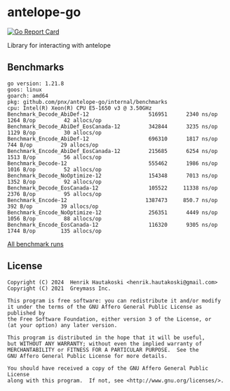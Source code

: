 antelope-go
===========

[![Go Report Card](https://goreportcard.com/badge/github.com/pnx/antelope-go)](https://goreportcard.com/report/github.com/pnx/antelope-go)

Library for interacting with antelope

Benchmarks
----------

```
go version: 1.21.8
goos: linux
goarch: amd64
pkg: github.com/pnx/antelope-go/internal/benchmarks
cpu: Intel(R) Xeon(R) CPU E5-1650 v3 @ 3.50GHz
Benchmark_Decode_AbiDef-12              	 516951	     2340 ns/op	   1264 B/op	     42 allocs/op
Benchmark_Decode_AbiDef_EosCanada-12    	 342844	     3235 ns/op	   1129 B/op	     30 allocs/op
Benchmark_Encode_AbiDef-12              	 696310	     1817 ns/op	    744 B/op	     29 allocs/op
Benchmark_Encode_AbiDef_EosCanada-12    	 215685	     6254 ns/op	   1513 B/op	     56 allocs/op
Benchmark_Decode-12                     	 555462	     1986 ns/op	   1016 B/op	     52 allocs/op
Benchmark_Decode_NoOptimize-12          	 154348	     7013 ns/op	   1352 B/op	     92 allocs/op
Benchmark_Decode_EosCanada-12           	 105522	    11338 ns/op	   2376 B/op	     95 allocs/op
Benchmark_Encode-12                     	1387473	    850.7 ns/op	    392 B/op	     39 allocs/op
Benchmark_Encode_NoOptimize-12          	 256351	     4449 ns/op	   1056 B/op	     88 allocs/op
Benchmark_Encode_EosCanada-12           	 116320	     9305 ns/op	   1744 B/op	    135 allocs/op
```

[All benchmark runs](https://github.com/pnx/antelope-go/actions/workflows/benchmark.yml)


License
-------

```
Copyright (C) 2024  Henrik Hautakoski <henrik.hautakoski@gmail.com>
Copyright (C) 2021  Greymass Inc.

This program is free software: you can redistribute it and/or modify
it under the terms of the GNU Affero General Public License as published by
the Free Software Foundation, either version 3 of the License, or
(at your option) any later version.

This program is distributed in the hope that it will be useful,
but WITHOUT ANY WARRANTY; without even the implied warranty of
MERCHANTABILITY or FITNESS FOR A PARTICULAR PURPOSE.  See the
GNU Affero General Public License for more details.

You should have received a copy of the GNU Affero General Public License
along with this program.  If not, see <http://www.gnu.org/licenses/>.
```
